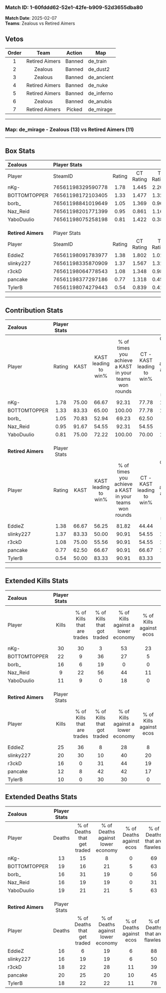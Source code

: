 ### Match ID: 1-60fddd62-52e1-42fe-b909-52d3655dba80  
**Match Date**: 2025-02-07  
**Teams**: Zealous vs Retired Aimers  

## Vetos  

| Order | Team | Action | Map |
| :---: | :--: | :----: | --- |
| 1 | Retired Aimers | Banned | de_train |
| 2 | Zealous | Banned | de_dust2 |
| 3 | Zealous | Banned | de_ancient |
| 4 | Retired Aimers | Banned | de_nuke |
| 5 | Retired Aimers | Banned | de_inferno |
| 6 | Zealous | Banned | de_anubis |
| 7 | Retired Aimers | Picked | de_mirage |

---  

### **Map**: de_mirage - Zealous (13) vs Retired Aimers (11)  
---  

## Box Stats  

| **Zealous**        | Player Stats      |        |           |          |       |       |       |         |        |      |     |
| :- | :- | :-: | :-: | :-: | :-: | :-: | :-: | :-: | :-: | :-: | :-: |
| Player             | SteamID           | Rating | CT Rating | T Rating | KAST  |  ADR  | Kills | Assists | Deaths | K/D  | HS% |
| nKg-               | 76561198329590778 |  1.78  |   1.445   |  2.206   | 75.00 | 117.5 |  30   |    1    |   13   | 2.31 | 50  |
| BOTTOMTOPPER       | 76561198172103405 |  1.33  |   1.477   |  1.323   | 83.33 | 87.8  |  22   |    3    |   19   | 1.16 | 77  |
| borb_              | 76561198841019649 |  1.05  |   1.369   |  0.962   | 70.83 | 75.8  |  16   |    3    |   16   | 1.00 | 68  |
| Naz_Reid           | 76561198201771399 |  0.95  |   0.861   |  1.167   | 91.67 | 61.4  |   9   |   12    |   16   | 0.56 | 44  |
| YaboDuulio         | 76561198075258198 |  0.81  |   1.422   |  0.384   | 75.00 | 62.4  |  11   |    7    |   19   | 0.58 | 45  |
|                    |                   |        |           |          |       |       |       |         |        |      |     |
|                    |                   |        |           |          |       |       |       |         |        |      |     |
|                    |                   |        |           |          |       |       |       |         |        |      |     |
| **Retired Aimers** | Player Stats      |        |           |          |       |       |       |         |        |      |     |
| Player             | SteamID           | Rating | CT Rating | T Rating | KAST  |  ADR  | Kills | Assists | Deaths | K/D  | HS% |
| EddieZ             | 76561198091783977 |  1.38  |   1.802   |  1.010   | 66.67 | 85.6  |  25   |    4    |   16   | 1.56 | 32  |
| slinky227          | 76561198335870909 |  1.37  |   1.567   |  1.314   | 83.33 | 94.2  |  20   |    9    |   16   | 1.25 | 40  |
| r3ckD              | 76561198064778543 |  1.08  |   1.348   |  0.984   | 75.00 | 83.4  |  16   |    6    |   18   | 0.89 | 43  |
| pancake            | 76561198377297186 |  0.77  |   1.318   |  0.453   | 62.50 | 74.3  |  12   |    7    |   20   | 0.60 | 75  |
| TylerB             | 76561198074279443 |  0.54  |   0.839   |  0.415   | 50.00 | 43.0  |  10   |    3    |   18   | 0.56 | 40  |
---  

## Contribution Stats  

| **Zealous**        | Player Stats |       |                      |                                                        |                           |                                                             |                          |                                                            |
| :- | :-: | :-: | :-: | :-: | :-: | :-: | :-: | :-: |
| Player             |    Rating    | KAST  | KAST leading to win% | % of times you achieve a KAST in your teams won rounds | CT - KAST leading to win% | CT - % of times you achieve a KAST in your teams won rounds | T - KAST leading to win% | T - % of times you achieve a KAST in your teams won rounds |
| nKg-               |     1.78     | 75.00 |        66.67         |                         92.31                          |           77.78           |                           100.00                            |          55.56           |                           83.33                            |
| BOTTOMTOPPER       |     1.33     | 83.33 |        65.00         |                         100.00                         |           77.78           |                           100.00                            |          54.55           |                           100.00                           |
| borb_              |     1.05     | 70.83 |        52.94         |                         69.23                          |           62.50           |                            71.43                            |          44.44           |                           66.67                            |
| Naz_Reid           |     0.95     | 91.67 |        54.55         |                         92.31                          |           54.55           |                            85.71                            |          54.55           |                           100.00                           |
| YaboDuulio         |     0.81     | 75.00 |        72.22         |                         100.00                         |           70.00           |                           100.00                            |          75.00           |                           100.00                           |
|                    |              |       |                      |                                                        |                           |                                                             |                          |                                                            |
|                    |              |       |                      |                                                        |                           |                                                             |                          |                                                            |
|                    |              |       |                      |                                                        |                           |                                                             |                          |                                                            |
| **Retired Aimers** | Player Stats |       |                      |                                                        |                           |                                                             |                          |                                                            |
| Player             |    Rating    | KAST  | KAST leading to win% | % of times you achieve a KAST in your teams won rounds | CT - KAST leading to win% | CT - % of times you achieve a KAST in your teams won rounds | T - KAST leading to win% | T - % of times you achieve a KAST in your teams won rounds |
| EddieZ             |     1.38     | 66.67 |        56.25         |                         81.82                          |           44.44           |                            66.67                            |          71.43           |                           100.00                           |
| slinky227          |     1.37     | 83.33 |        50.00         |                         90.91                          |           54.55           |                           100.00                            |          44.44           |                           80.00                            |
| r3ckD              |     1.08     | 75.00 |        55.56         |                         90.91                          |           54.55           |                           100.00                            |          57.14           |                           80.00                            |
| pancake            |     0.77     | 62.50 |        66.67         |                         90.91                          |           66.67           |                           100.00                            |          66.67           |                           80.00                            |
| TylerB             |     0.54     | 50.00 |        83.33         |                         90.91                          |           83.33           |                            83.33                            |          83.33           |                           100.00                           |
---  

## Extended Kills Stats  

| **Zealous**        | Player Stats |                            |                            |                                    |                         |                              |                                 |                                       |                    |           |
| :- | :-: | :-: | :-: | :-: | :-: | :-: | :-: | :-: | :-: | :-: |
| Player             |    Kills     | % of Kills that are trades | % of Kills that got traded | % of Kills against a lower economy | % of Kills against ecos | % of Kills that are flawless | % of Kills that are close duels | % of Kills that are assisted by flash | Pistol Round Kills | AWP Kills |
| nKg-               |      30      |             30             |             3              |                 53                 |           23            |              60              |               13                |                   0                   |         4          |     2     |
| BOTTOMTOPPER       |      22      |             9              |             36             |                 27                 |            5            |              64              |                5                |                   5                   |         0          |     4     |
| borb_              |      16      |             6              |             19             |                 0                  |            0            |              56              |                6                |                   0                   |         0          |     1     |
| Naz_Reid           |      9       |             22             |             56             |                 44                 |           11            |              33              |               33                |                  22                   |         0          |     1     |
| YaboDuulio         |      11      |             9              |             0              |                 18                 |            0            |              73              |                0                |                   0                   |         1          |     0     |
|                    |              |                            |                            |                                    |                         |                              |                                 |                                       |                    |           |
|                    |              |                            |                            |                                    |                         |                              |                                 |                                       |                    |           |
|                    |              |                            |                            |                                    |                         |                              |                                 |                                       |                    |           |
| **Retired Aimers** | Player Stats |                            |                            |                                    |                         |                              |                                 |                                       |                    |           |
| Player             |    Kills     | % of Kills that are trades | % of Kills that got traded | % of Kills against a lower economy | % of Kills against ecos | % of Kills that are flawless | % of Kills that are close duels | % of Kills that are assisted by flash | Pistol Round Kills | AWP Kills |
| EddieZ             |      25      |             36             |             8              |                 28                 |            8            |              44              |                4                |                   0                   |         0          |     1     |
| slinky227          |      20      |             30             |             10             |                 40                 |           20            |              65              |               15                |                  10                   |         0          |     1     |
| r3ckD              |      16      |             0              |             31             |                 44                 |           19            |              69              |                6                |                   6                   |         0          |     1     |
| pancake            |      12      |             8              |             42             |                 42                 |           17            |              50              |                0                |                   0                   |         0          |     1     |
| TylerB             |      10      |             0              |             30             |                 30                 |            0            |              60              |               10                |                  10                   |         4          |     2     |
## Extended Deaths Stats  

| **Zealous**        | Player Stats |                             |                                   |                          |                               |                            |                           |               |
| :- | :-: | :-: | :-: | :-: | :-: | :-: | :-: | :-: |
| Player             |    Deaths    | % of Deaths that get traded | % of Deaths against lower economy | % of Deaths against ecos | % of Deaths that are flawless | % of Deaths that are close | % of Deaths while blinded | Deaths to AWP |
| nKg-               |      13      |             15              |                 8                 |            0             |              69               |             15             |             0             |       1       |
| BOTTOMTOPPER       |      19      |             16              |                21                 |            5             |              63               |             0              |             5             |       1       |
| borb_              |      16      |             31              |                19                 |            0             |              56               |             6              |             6             |       0       |
| Naz_Reid           |      16      |             19              |                19                 |            0             |              31               |             13             |             6             |       0       |
| YaboDuulio         |      19      |             21              |                21                 |            5             |              63               |             5              |             5             |       2       |
|                    |              |                             |                                   |                          |                               |                            |                           |               |
|                    |              |                             |                                   |                          |                               |                            |                           |               |
|                    |              |                             |                                   |                          |                               |                            |                           |               |
| **Retired Aimers** | Player Stats |                             |                                   |                          |                               |                            |                           |               |
| Player             |    Deaths    | % of Deaths that get traded | % of Deaths against lower economy | % of Deaths against ecos | % of Deaths that are flawless | % of Deaths that are close | % of Deaths while blinded | Deaths to AWP |
| EddieZ             |      16      |              6              |                19                 |            6             |              88               |             0              |             0             |       2       |
| slinky227          |      16      |             19              |                19                 |            6             |              50               |             13             |             6             |       1       |
| r3ckD              |      18      |             22              |                28                 |            11            |              39               |             17             |             6             |       0       |
| pancake            |      20      |             25              |                20                 |            10            |              45               |             20             |             0             |       2       |
| TylerB             |      18      |             22              |                22                 |            11            |              78               |             0              |             6             |       0       |
